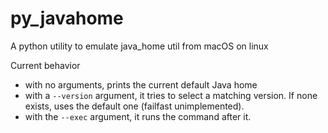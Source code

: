 # py_javahome

A python utility to emulate java_home util from macOS on linux

Current behavior

- with no arguments, prints the current default Java home
- with a `--version` argument, it tries to select a matching version. If none exists, uses the default one (failfast unimplemented).
- with the `--exec` argument, it runs the command after it.